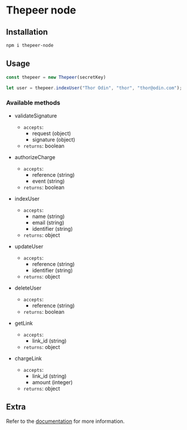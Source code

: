 # Thepeer node

## Installation

```bash
npm i thepeer-node
```

## Usage

```js
const thepeer = new Thepeer(secretKey)

let user = thepeer.indexUser("Thor Odin", "thor", "thor@odin.com");
```

### Available methods

* validateSignature
    - `accepts`: 
        - request (object)
        - signature (object)
    - `returns`: boolean
    
* authorizeCharge
    - `accepts`: 
        - reference (string)
        - event (string)
    - `returns`: boolean
    
* indexUser
    - `accepts`:
        - name (string)
        - email (string)
        - identifier (string)
    - `returns`: object
        
* updateUser
    - `accepts`:
        - reference (string)
        - identifier (string)
    - `returns`: object
        
* deleteUser
    - `accepts`:
        - reference (string)
    - `returns`: boolean
    
* getLink
    - `accepts`:
        - link_id (string)
    - `returns`: object

* chargeLink
    - `accepts`:
        - link_id (string)
        - amount (integer)
    - `returns`: object

## Extra

Refer to the [documentation](https://docs.thepeer.co) for more information.
